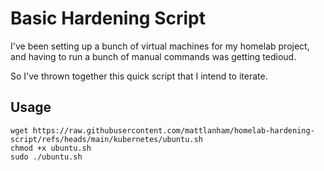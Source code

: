 # Basic Hardening Script

I've been setting up a bunch of virtual machines for my homelab project, and having to run
a bunch of manual commands was getting tedioud.

So I've thrown together this quick script that I intend to iterate.

## Usage

```
wget https://raw.githubusercontent.com/mattlanham/homelab-hardening-script/refs/heads/main/kubernetes/ubuntu.sh
chmod +x ubuntu.sh
sudo ./ubuntu.sh
```